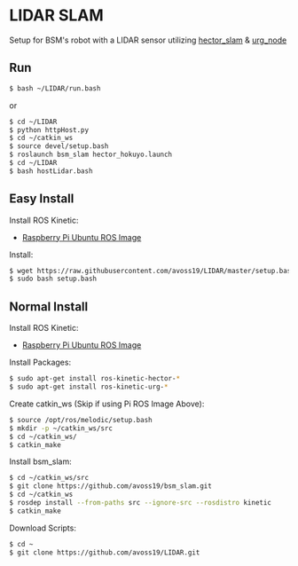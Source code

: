 # LIDAR SLAM

Setup for BSM's robot with a LIDAR sensor utilizing [hector_slam](https://github.com/tu-darmstadt-ros-pkg/hector_slam) & [urg_node](https://github.com/ros-drivers/urg_node)

## Run
```bash
$ bash ~/LIDAR/run.bash
```

or

```bash
$ cd ~/LIDAR
$ python httpHost.py
$ cd ~/catkin_ws
$ source devel/setup.bash
$ roslaunch bsm_slam hector_hokuyo.launch
$ cd ~/LIDAR
$ bash hostLidar.bash
```

## Easy Install

Install ROS Kinetic:
  - [Raspberry Pi Ubuntu ROS Image](https://downloads.ubiquityrobotics.com/pi.html)

Install:

```bash
$ wget https://raw.githubusercontent.com/avoss19/LIDAR/master/setup.bash
$ sudo bash setup.bash
```

## Normal Install

Install ROS Kinetic:
  - [Raspberry Pi Ubuntu ROS Image](https://downloads.ubiquityrobotics.com/pi.html)

Install Packages:

```bash
$ sudo apt-get install ros-kinetic-hector-*
$ sudo apt-get install ros-kinetic-urg-*
```

Create catkin_ws (Skip if using Pi ROS Image Above):

```bash
$ source /opt/ros/melodic/setup.bash
$ mkdir -p ~/catkin_ws/src
$ cd ~/catkin_ws/
$ catkin_make
```

Install bsm_slam:

```bash
$ cd ~/catkin_ws/src
$ git clone https://github.com/avoss19/bsm_slam.git
$ cd ~/catkin_ws
$ rosdep install --from-paths src --ignore-src --rosdistro kinetic
$ catkin_make
```

Download Scripts:

```bash
$ cd ~
$ git clone https://github.com/avoss19/LIDAR.git
```
